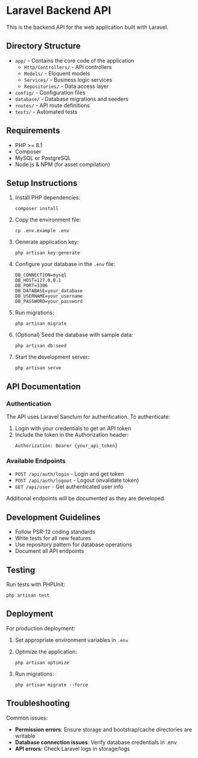 # Laravel Backend API

This is the backend API for the web application built with Laravel.

## Directory Structure

- `app/` - Contains the core code of the application
  - `Http/Controllers/` - API controllers
  - `Models/` - Eloquent models
  - `Services/` - Business logic services
  - `Repositories/` - Data access layer
- `config/` - Configuration files
- `database/` - Database migrations and seeders
- `routes/` - API route definitions
- `tests/` - Automated tests

## Requirements

- PHP >= 8.1
- Composer
- MySQL or PostgreSQL
- Node.js & NPM (for asset compilation)

## Setup Instructions

1. Install PHP dependencies:
   ```
   composer install
   ```

2. Copy the environment file:
   ```
   cp .env.example .env
   ```

3. Generate application key:
   ```
   php artisan key:generate
   ```

4. Configure your database in the `.env` file:
   ```
   DB_CONNECTION=mysql
   DB_HOST=127.0.0.1
   DB_PORT=3306
   DB_DATABASE=your_database
   DB_USERNAME=your_username
   DB_PASSWORD=your_password
   ```

5. Run migrations:
   ```
   php artisan migrate
   ```

6. (Optional) Seed the database with sample data:
   ```
   php artisan db:seed
   ```

7. Start the development server:
   ```
   php artisan serve
   ```

## API Documentation

### Authentication

The API uses Laravel Sanctum for authentication. To authenticate:

1. Login with your credentials to get an API token
2. Include the token in the Authorization header:
   ```
   Authorization: Bearer {your_api_token}
   ```

### Available Endpoints

- `POST /api/auth/login` - Login and get token
- `POST /api/auth/logout` - Logout (invalidate token)
- `GET /api/user` - Get authenticated user info

Additional endpoints will be documented as they are developed.

## Development Guidelines

- Follow PSR-12 coding standards
- Write tests for all new features
- Use repository pattern for database operations
- Document all API endpoints

## Testing

Run tests with PHPUnit:
```
php artisan test
```

## Deployment

For production deployment:

1. Set appropriate environment variables in `.env`
2. Optimize the application:
   ```
   php artisan optimize
   ```

3. Run migrations:
   ```
   php artisan migrate --force
   ```

## Troubleshooting

Common issues:

- **Permission errors**: Ensure storage and bootstrap/cache directories are writable
- **Database connection issues**: Verify database credentials in .env
- **API errors**: Check Laravel logs in storage/logs
